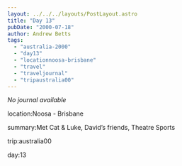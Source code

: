 ```yaml
---
layout: ../../../layouts/PostLayout.astro
title: "Day 13"
pubDate: "2000-07-18"
author: Andrew Betts
tags: 
  - "australia-2000"
  - "day13"
  - "locationnoosa-brisbane"
  - "travel"
  - "traveljournal"
  - "tripaustralia00"
---
```


_No journal available_

location:Noosa - Brisbane

summary:Met Cat & Luke, David’s friends, Theatre Sports

trip:australia00

day:13
